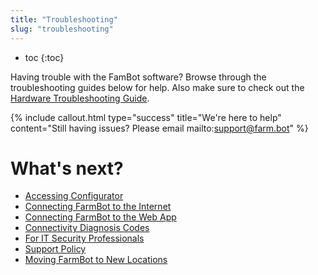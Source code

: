 ```yaml
---
title: "Troubleshooting"
slug: "troubleshooting"
---
```


* toc
{:toc}

Having trouble with the FamBot software? Browse through the troubleshooting guides below for help. Also make sure to check out the [Hardware Troubleshooting Guide](https://genesis.farm.bot/Extras/troubleshooting).

{%
include callout.html
type="success"
title="We're here to help"
content="Still having issues? Please email mailto:support@farm.bot"
%}


# What's next?

 * [Accessing Configurator](troubleshooting/accessing-configurator.md)
 * [Connecting FarmBot to the Internet](troubleshooting/connecting-farmbot-to-the-internet.md)
 * [Connecting FarmBot to the Web App](troubleshooting/connecting-farmbot-to-the-web-app.md)
 * [Connectivity Diagnosis Codes](troubleshooting/connectivity-codes.md)
 * [For IT Security Professionals](troubleshooting/for-it-security-professionals.md)
 * [Support Policy](troubleshooting/support-policy.md)
 * [Moving FarmBot to New Locations](troubleshooting/moving-farmbot-to-new-locations.md)
